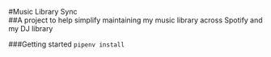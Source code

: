 #Music Library Sync     
##A project to help simplify maintaining my music library across Spotify and my DJ library


###Getting started
 `pipenv install`
 
 
 